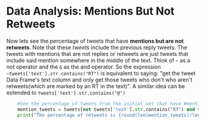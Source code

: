# Data Analysis: Mentions But Not Retweets

Now lets see the percentage of tweets that have **mentions but are not retweets**. Note that these *tweets* include the previous reply tweets. The tweets with mentions that are not replies or retweets are just tweets that include said mention somewhere in the middle of the text. Think of `~` as a not operator and the `&` as the and operator. So the expression `~tweets['text'].str.contains("RT")` is equivalent to saying: "get the tweet Data Frame's text column and only get those tweets  who don't who aren't retweets(which are marked by an RT in the text)". A similar idea can be extended to `tweets['text'].str.contains("@")`

```python
    #See the percentage of tweets from the initial set that have #mentions and are not retweets:
    mention_tweets = tweets[not tweets['text'].str.contains("RT") and tweets['text'].str.contains("@")]
    print("The percentage of retweets is {round(len(mention_tweets)/len(tweets)*100)}% of all the tweets")
```
